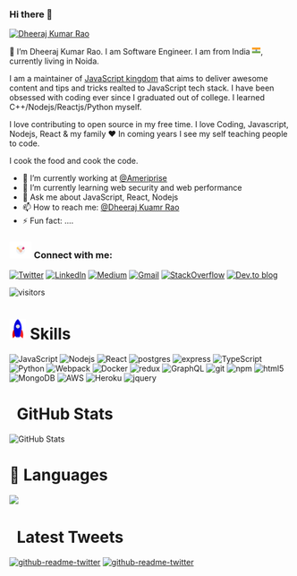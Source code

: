 ### Hi there 👋

[![Dheeraj Kumar Rao](https://pbs.twimg.com/profile_images/1221632555113316353/GEoxlVz4_400x400.jpg)](https://rao123dk.github.io/)

 👋  I’m Dheeraj Kumar Rao. I am Software Engineer. I am from India <img src="assets/india.png" width = "15px">, currently living in Noida.

I am a maintainer of [JavaScript kingdom](https://javascriptkingdom.github.io) that aims to deliver awesome content and tips and tricks realted to JavaScript tech stack. I have been obsessed with coding ever since I graduated out of college. I learned C++/Nodejs/Reactjs/Python myself. 

I love contributing to open source in my free time. I love Coding, Javascript, Nodejs, React & my family ❤️ In coming years I see my self teaching people to code.

I cook the food and cook the code. 

- 🔭 I’m currently working at [@Ameriprise](https://www.https://www.ameriprise.com/.com/)
- 🌱 I’m currently learning web security and web performance
- 💬 Ask me about JavaScript, React, Nodejs
- 📫 How to reach me: [@Dheeraj Kuamr Rao](https://twitter.com/rao123dk)
- ⚡ Fun fact: ....

### <img src="assets/handshake.gif" width = "40px">&nbsp;Connect with me:
[![Twitter](https://img.shields.io/badge/twitter-%231DA1F2.svg?&style=for-the-badge&logo=twitter&logoColor=white)](https://twitter.com/rao123dk)
 [![LinkedIn](https://img.shields.io/badge/linkedin-%230077B5.svg?&style=for-the-badge&logo=linkedin&logoColor=white)](https://www.linkedin.com/in/rao123dk/)
 [<img alt="Medium" src="https://img.shields.io/badge/Medium-%23000000.svg?style=for-the-badge&logo=Medium&logoColor=white"/>](https://medium.com/@rao123dk)
[<img alt="Gmail" src="https://img.shields.io/badge/Gmail-D14836?style=for-the-badge&logo=gmail&logoColor=white" />](mailto:edx.dheerajrao@gmail.com?subject=From%20GitHub&body=Hi,%20there.%20Found%20you%20on%20GitHub.)
[![StackOverflow](https://img.shields.io/badge/stackoverflow-003E54.svg?style=for-the-badge&logo=stackoverflow&logoColor=yellow)](https://stackoverflow.com/users/4704616/dheeraj-kumar-rao)
[![Dev.to blog](https://img.shields.io/badge/dev.to-0A0A0A?style=for-the-badge&logo=dev.to&logoColor=white)](https://dev.to/rao123dk)

![visitors](https://visitor-badge.laobi.icu/badge?page_id=rao123dk)

# <img src="assets/Rocket.gif" width="30px">&nbsp;Skills  
<p>
  <img alt="JavaScript" src="https://img.shields.io/badge/javascript-%23323330.svg?style=for-the-badge&logo=javascript&logoColor=%23F7DF1E" />
  <img alt="Nodejs" src="https://img.shields.io/badge/node.js-6DA55F?style=for-the-badge&logo=node.js&logoColor=white" />
  <img alt="React" src="https://img.shields.io/badge/react-%2320232a.svg?style=for-the-badge&logo=react&logoColor=%2361DAFB" />
  <img alt="postgres" src="https://img.shields.io/badge/postgres-%23316192.svg?style=for-the-badge&logo=postgresql&logoColor=white" />
  <img alt="express" src="https://img.shields.io/badge/express.js-%23404d59.svg?style=for-the-badge&logo=express&logoColor=%2361DAFB" />
  <img alt="TypeScript" src="https://img.shields.io/badge/typescript-%23007ACC.svg?style=for-the-badge&logo=typescript&logoColor=white" />
  <img alt="Python" src="https://img.shields.io/badge/python-3670A0?style=for-the-badge&logo=python&logoColor=ffdd54" />
  <img alt="Webpack" src="https://img.shields.io/badge/webpack-%238DD6F9.svg?style=for-the-badge&logo=webpack&logoColor=black" /> 
  <img alt="Docker" src="https://img.shields.io/badge/docker-%230db7ed.svg?style=for-the-badge&logo=docker&logoColor=white" />
  <img alt="redux" src="https://img.shields.io/badge/redux-%23593d88.svg?style=for-the-badge&logo=redux&logoColor=white" />
  <img alt="GraphQL" src="https://img.shields.io/badge/-GraphQL-E10098?style=for-the-badge&logo=graphql&logoColor=white" />
  <img alt="git" src="https://img.shields.io/badge/git-%23F05033.svg?style=for-the-badge&logo=git&logoColor=white" />
  <img alt="npm" src="https://img.shields.io/badge/NPM-%23000000.svg?style=for-the-badge&logo=npm&logoColor=white" />
  <img alt="html5" src="https://img.shields.io/badge/html5-%23E34F26.svg?style=for-the-badge&logo=html5&logoColor=white" />
  <img alt="MongoDB" src="https://img.shields.io/badge/MongoDB-%234ea94b.svg?style=for-the-badge&logo=mongodb&logoColor=white" />
  <img alt="AWS" src="https://img.shields.io/badge/AWS-%23FF9900.svg?style=for-the-badge&logo=amazon-aws&logoColor=white" />
  <img alt="Heroku" src="https://img.shields.io/badge/heroku-%23430098.svg?style=for-the-badge&logo=heroku&logoColor=white" />
 <img alt="jquery" src="https://img.shields.io/badge/jquery-%230769AD.svg?style=for-the-badge&logo=jquery&logoColor=white"/>
  
</p>


# &nbsp; GitHub Stats
<p><img src="https://github-readme-stats.vercel.app/api?username=rao123dk&amp;show_icons=true" alt="GitHub Stats"></p>

# 📖&nbsp;Languages

<img src="https://github-readme-stats.vercel.app/api/top-langs/?username=rao123dk&layout=compact" width="40%">

# &nbsp; Latest Tweets
<p>
 <a href="https://twitter.com/rao123dk"><img src="https://github-readme-twitter.gazf.vercel.app/api?id=rao123dk&amp;layout=wide" alt="github-readme-twitter"></a>
 <a href="https://twitter.com/javascriptking"><img src="https://github-readme-twitter.gazf.vercel.app/api?id=javascriptking&amp;layout=wide" alt="github-readme-twitter"></a>
</p>

